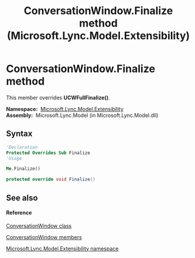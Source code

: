 ﻿---
title: ConversationWindow.Finalize method  (Microsoft.Lync.Model.Extensibility)
TOCTitle: 'Finalize method '
ms:assetid: M:Microsoft.Lync.Model.Extensibility.ConversationWindow.Finalize_DI_3_UC_OCS14MrefLyncWPF
ms:mtpsurl: https://msdn.microsoft.com/en-us/library/microsoft.lync.model.extensibility.conversationwindow.finalize_di_3_uc_ocs14mreflyncwpf(v=office.15)
ms:contentKeyID: 48597124
ms.date: 07/28/2014
mtps_version: v=office.15
f1_keywords:
- Microsoft.Lync.Model.Extensibility.ConversationWindow.Finalize
dev_langs:
- CSharp
- JScript
- VB
- other
---

# ConversationWindow.Finalize method

This member overrides **UCWFullFinalize()**.

**Namespace:**  [Microsoft.Lync.Model.Extensibility](microsoft-lync-model-extensibility-namespace_2.md)  
**Assembly:**  Microsoft.Lync.Model (in Microsoft.Lync.Model.dll)

## Syntax

``` vb
'Declaration
Protected Overrides Sub Finalize
'Usage

Me.Finalize()
```

``` csharp
protected override void Finalize()
```

## See also

#### Reference

[ConversationWindow class](conversationwindow-class-microsoft-lync-model-extensibility_2.md)

[ConversationWindow members](conversationwindow-members-microsoft-lync-model-extensibility_2.md)

[Microsoft.Lync.Model.Extensibility namespace](microsoft-lync-model-extensibility-namespace_2.md)

